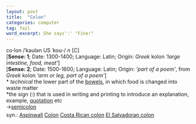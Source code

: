```yaml
---
layout: post
title:  "Colon"
categories: computer
tag: fail
word_excerpt: She says':' "Fine!"
---
```

<DIV style="MARGIN: 0px 0px 5px">co<B>·</B>lon /ˈkəulən US ˈkou-/ <I>n</I> [C] <BR>[<B>Sense: 1</B>; Date: 1300-1400; Language: Latin; Origin: <I>Greek</I> kolon <I>'large intestine, food, meat'</I>]<BR>[<B>Sense: 2</B>; Date: 1500-1600; Language: Latin; Origin: <I>'part of a poem'</I>, from <I>Greek</I> kolon <I>'arm or leg, part of a poem'</I>]<BR>* <I>technical</I> the lower part of the <A href="{{ site.baseurl }}/bowel"><U>bowels</U></A>, in which food is changed into waste matter<BR>*the sign (:) that is used in writing and printing to introduce an explanation, example, <A href="{{ site.baseurl }}/quotation"><U>quotation</U></A> etc<BR>→<A href="{{ site.baseurl }}/semicolon"><U>semicolon</U></A></DIV>
<DIV style="MARGIN: 0px 0px 5px">
<DIV style="MARGIN: 4px 0px">syn.: <A href="{{ site.baseurl }}/Aspinwall"><U>Aspinwall</U></A> <A href="{{ site.baseurl }}/Colon"><U>Colon</U></A> <A href="{{ site.baseurl }}/Costa%20Rican%20colon"><U>Costa Rican colon</U></A> <A href="{{ site.baseurl }}/El%20Salvadoran%20colon"><U>El Salvadoran colon</U></A></DIV></DIV>
